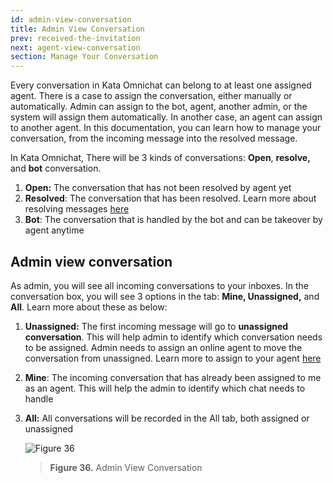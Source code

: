 ```yaml
---
id: admin-view-conversation
title: Admin View Conversation
prev: received-the-invitation
next: agent-view-conversation
section: Manage Your Conversation
---
```


Every conversation in Kata Omnichat can belong to at least one assigned agent. There is a case to assign the conversation, either manually or automatically. Admin can assign to the bot, agent, another admin, or the system will assign them automatically. In another case, an agent can assign to another agent. In this documentation, you can learn how to manage your conversation, from the incoming message into the resolved message.

In Kata Omnichat, There will be 3 kinds of conversations: **Open**, **resolve,** and **bot** conversation.

1. **Open:** The conversation that has not been resolved by agent yet
2. **Resolved**: The conversation that has been resolved. Learn more about resolving messages [here](/kata-omnichat/manage-your-conversation/resolve-conversation)
3. **Bot**: The conversation that is handled by the bot and can be takeover by agent anytime

## Admin view conversation

As admin, you will see all incoming conversations to your inboxes. In the conversation box, you will see 3 options in the tab: **Mine, Unassigned,** and **All**. Learn more about these as below:

1. **Unassigned:** The first incoming message will go to **unassigned conversation**. This will help admin to identify which conversation needs to be assigned. Admin needs to assign an online agent to move the conversation from unassigned. Learn more to assign to your agent [here](/kata-omnichat/manage-your-conversation/manual-agent-assignment)
2. **Mine**: The incoming conversation that has already been assigned to me as an agent. This will help the admin to identify which chat needs to handle
3. **All:** All conversations will be recorded in the All tab, both assigned or unassigned

    ![Figure 36](/assets/images/products/kata-omnichat/image36.png)

    > **Figure 36.** Admin View Conversation
